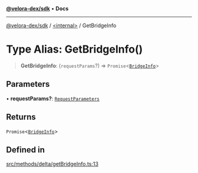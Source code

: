 [**@velora-dex/sdk**](../../README.md) • **Docs**

***

[@velora-dex/sdk](../../globals.md) / [\<internal\>](../README.md) / GetBridgeInfo

# Type Alias: GetBridgeInfo()

> **GetBridgeInfo**: (`requestParams`?) => `Promise`\<[`BridgeInfo`](../../type-aliases/BridgeInfo.md)\>

## Parameters

• **requestParams?**: [`RequestParameters`](RequestParameters.md)

## Returns

`Promise`\<[`BridgeInfo`](../../type-aliases/BridgeInfo.md)\>

## Defined in

[src/methods/delta/getBridgeInfo.ts:13](https://github.com/VeloraDEX/sdk/blob/feat/extend_delta_orders_filtering/src/methods/delta/getBridgeInfo.ts#L13)
